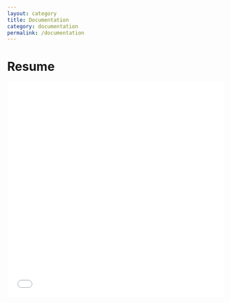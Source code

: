```yaml
---
layout: category
title: Documentation
category: documentation
permalink: /documentation
---
```


# Resume

<iframe src="/assets/resume.pdf" style="width:100%; height:500px;" frameborder="0"></iframe>
